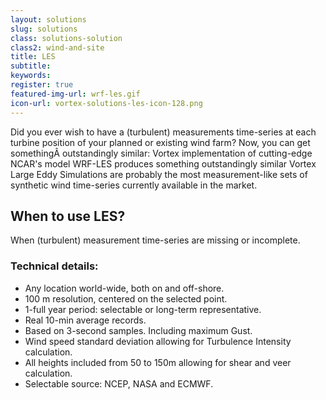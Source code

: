```yaml
---
layout: solutions
slug: solutions
class: solutions-solution
class2: wind-and-site
title: LES
subtitle:
keywords: 
register: true
featured-img-url: wrf-les.gif
icon-url: vortex-solutions-les-icon-128.png
---
```


<p class="lead">Did you ever wish to have a (turbulent) measurements time-series at each turbine position of your planned or existing wind farm?
Now, you can get somethingÂ outstandingly similar: Vortex implementation of cutting-edge NCAR's model WRF-LES produces something outstandingly similar Vortex Large Eddy Simulations are probably the most measurement-like sets of synthetic wind time-series currently available in the market.</p>

## When to use LES?

When (turbulent) measurement time-series are missing or incomplete.

### Technical details:

- Any location world-wide, both on and off-shore.
- 100 m resolution, centered on the selected point.
- 1-full year period: selectable or long-term representative.
- Real 10-min average records.
- Based on 3-second samples. Including maximum Gust.
- Wind speed standard deviation allowing for Turbulence Intensity calculation.
- All heights included from 50 to 150m allowing for shear and veer calculation.
- Selectable source: NCEP, NASA and ECMWF.
